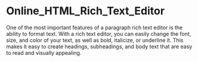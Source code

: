 # Online_HTML_Rich_Text_Editor
One of the most important features of a paragraph rich text editor is the ability to format text. With a rich text editor, you can easily change the font, size, and color of your text, as well as bold, italicize, or underline it. This makes it easy to create headings, subheadings, and body text that are easy to read and visually appealing.
